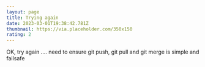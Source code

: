 ```yaml
---
layout: page
title: Trying again
date: 2023-03-01T19:38:42.781Z
thumbnail: https://via.placeholder.com/350x150
rating: 2
---
```

O﻿K, try again .... need to ensure git push, git pull and git merge is simple and failsafe